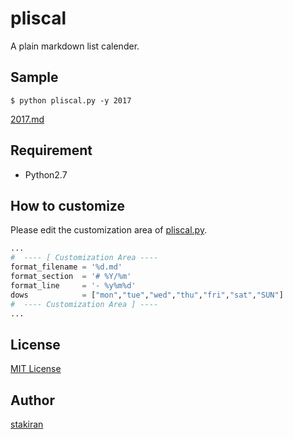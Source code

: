 # pliscal
A plain markdown list calender.

## Sample

```terminal
$ python pliscal.py -y 2017
```

[2017.md](2017.md)

## Requirement
- Python2.7

## How to customize
Please edit the customization area of [pliscal.py](pliscal.py).

```python
...
#  ---- [ Customization Area ----
format_filename = '%d.md'
format_section  = '# %Y/%m'
format_line     = '- %y%m%d'
dows            = ["mon","tue","wed","thu","fri","sat","SUN"]
#  ---- Customization Area ] ----
...
```

## License
[MIT License](LICENSE)

## Author
[stakiran](https://github.com/stakiran)
